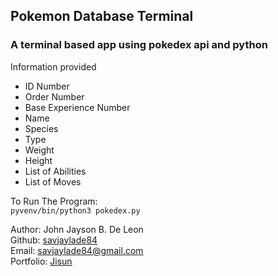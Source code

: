 ## Pokemon Database Terminal
### A terminal based  app using pokedex api and python

Information provided <br>

- ID Number
- Order Number
- Base Experience Number
- Name
- Species
- Type
- Weight
- Height
- List of Abilities
- List of Moves

To Run The Program: <br>
`pyvenv/bin/python3 pokedex.py`

Author: John Jayson B. De Leon<br>
Github: [savjaylade84](github.com/savjaylade84) <br>
Email: savjaylade84@gmail.com<br>
Portfolio: [Jisun](https://savjaylade84.github.io/Jisun.github.io/)<br>
